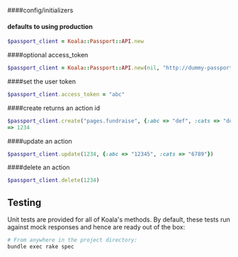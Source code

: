 ####config/initializers
#### defaults to using production
```ruby
$passport_client = Koala::Passport::API.new
```

####optional access_token
```ruby
$passport_client = Koala::Passport::API.new(nil, "http://dummy-passport.dev")
```
####set the user token
```ruby
$passport_client.access_token = "abc"
```

####create returns an action id
```ruby
$passport_client.create("pages.fundraise", {:abc => "def", :cats => "dogs"})
=> 1234
```

####update an action
```ruby
$passport_client.update(1234, {:abc => "12345", :cats => "6789"})
```

####delete an action
```ruby
$passport_client.delete(1234)
```


Testing
-----

Unit tests are provided for all of Koala's methods.  By default, these tests run against mock responses and hence are ready out of the box:
```bash
# From anywhere in the project directory:
bundle exec rake spec
```
